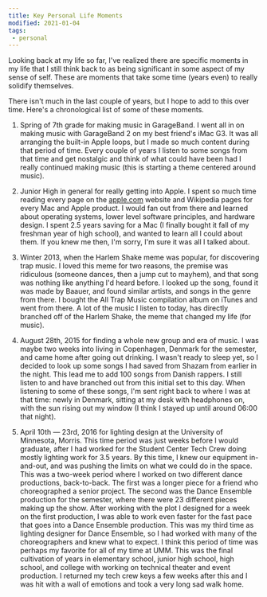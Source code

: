 ```yaml
---
title: Key Personal Life Moments
modified: 2021-01-04
tags:
 - personal
---
```


Looking back at my life so far, I've realized there are specific moments in my life that I still think back to as being significant in some aspect of my sense of self. These are moments that take some time (years even) to really solidify themselves.

There isn't much in the last couple of years, but I hope to add to this over time. Here's a chronological list of some of these moments.

1. Spring of 7th grade for making music in GarageBand. I went all in on making music with GarageBand 2 on my best friend's iMac G3. It was all arranging the built-in Apple loops, but I made so much content during that period of time. Every couple of years I listen to some songs from that time and get nostalgic and think of what could have been had I really continued making music (this is starting a theme centered around music).

2. Junior High in general for really getting into Apple. I spent so much time reading every page on the [apple.com](https://apple.com) website and Wikipedia pages for every Mac and Apple product. I would fan out from there and learned about operating systems, lower level software principles, and hardware design. I spent 2.5 years saving for a Mac (I finally bought it fall of my freshman year of high school), and wanted to learn all I could about them. If you knew me then, I'm sorry, I'm sure it was all I talked about.

3. Winter 2013, when the Harlem Shake meme was popular, for discovering trap music. I loved this meme for two reasons, the premise was ridiculous (someone dances, then a jump cut to mayhem), and that song  was nothing like anything I'd heard before. I looked up the song, found it was made by Baauer, and found similar artists, and songs in the genre from there. I bought the All Trap Music compilation album on iTunes and went from there. A lot of the music I listen to today, has directly branched off of the Harlem Shake, the meme that changed my life (for music).

4. August 28th, 2015 for finding a whole new group and era of music. I was maybe two weeks into living in Copenhagen, Denmark for the semester, and came home after going out drinking. I wasn't ready to sleep yet, so I decided to look up some songs I had saved from Shazam from earlier in the night. This lead me to add 100 songs from Danish rappers. I still listen to and have branched out from this initial set to this day. When listening to some of these songs, I'm sent right back to where I was at that time: newly in Denmark, sitting at my desk with headphones on, with the sun rising out my window (I think I stayed up until around 06:00 that night).

5. April 10th — 23rd, 2016 for lighting design at the University of Minnesota, Morris. This time period was just weeks before I would graduate, after I had worked for the Student Center Tech Crew doing mostly lighting work for 3.5 years. By this time, I knew our equipment in-and-out, and was pushing the limits on what we could do in the space. This was a two-week period where I worked on two different dance productions, back-to-back. The first was a longer piece for a friend who choreographed a senior project. The second was the Dance Ensemble production for the semester, where there were 23 different pieces making up the show. After working with the plot I designed for a week on the first production, I was able to work even faster for the fast pace that goes into a Dance Ensemble production. This was my third time as lighting designer for Dance Ensemble, so I had worked with many of the choreographers and knew what to expect. I think this period of time was perhaps my favorite for all of my time at UMM. This was the final cultivation of years in elementary school, junior high school, high school, and college with working on technical theater and event production. I returned my tech crew keys a few weeks after this and I was hit with a wall of emotions and took a very long sad walk home.
